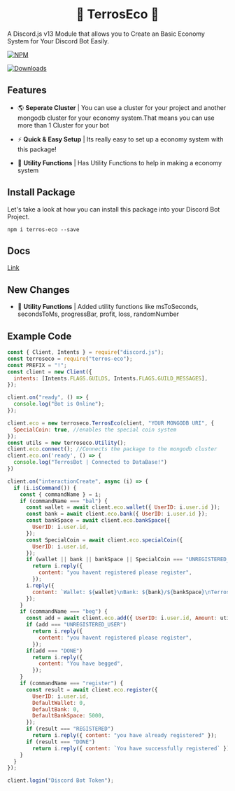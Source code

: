 <h1 align="center">
    💸 TerrosEco 💸
</h1>

A Discord.js v13 Module that allows you to Create an Basic Economy System for Your Discord Bot Easily.

[![NPM](https://nodei.co/npm/terros-eco.png)](https://www.npmjs.com/package/terros-eco)

[![Downloads](https://img.shields.io/npm/dt/terros-eco?logo=npm&style=flat-square)](https://www.npmjs.com/package/terros-eco)

## Features

- 🌎 <b>Seperate Cluster</b> | You can use a cluster for your project and another mongodb cluster for your economy system.That means you can use more than 1 Cluster for your bot

- ⚡️ <b>Quick & Easy Setup</b> | Its really easy to set up a economy system with this package!

- 🔨 <b>Utility Functions</b> | Has Utility Functions to help in making a economy system

## Install Package

Let's take a look at how you can install this package into your Discord Bot Project.

`npm i terros-eco --save`

## Docs

[Link](https://gamerterros.gitbook.io/terroseco)

## New Changes

- 🔨 <b>Utility Functions</b> | Added utility functions like msToSeconds, secondsToMs, progressBar, profit, loss, randomNumber

## Example Code

```js
const { Client, Intents } = require("discord.js");
const terroseco = require("terros-eco");
const PREFIX = "!";
const client = new Client({
  intents: [Intents.FLAGS.GUILDS, Intents.FLAGS.GUILD_MESSAGES],
});

client.on("ready", () => {
  console.log("Bot is Online");
});

client.eco = new terroseco.TerrosEco(client, "YOUR MONGODB URI", {
  SpecialCoin: true, //enables the special coin system
});
const utils = new terroseco.Utility();
client.eco.connect(); //Connects the package to the mongodb cluster
client.eco.on('ready', () => {
  console.log("TerrosBot | Connected to DataBase!")
})

client.on("interactionCreate", async (i) => {
  if (i.isCommand()) {
    const { commandName } = i;
    if (commandName === "bal") {
      const wallet = await client.eco.wallet({ UserID: i.user.id });
      const bank = await client.eco.bank({ UserID: i.user.id });
      const bankSpace = await client.eco.bankSpace({
        UserID: i.user.id,
      });
      const SpecialCoin = await client.eco.specialCoin({
        UserID: i.user.id,
      });
      if (wallet || bank || bankSpace || SpecialCoin === "UNREGISTERED_USER")
        return i.reply({
          content: "you havent registered please register",
        });
      i.reply({
        content: `Wallet: ${wallet}\nBank: ${bank}/${bankSpace}\nTerrosCoins: ${SpecialCoin}`,
      });
    }
    if (commandName === "beg") {
      const add = await client.eco.add({ UserID: i.user.id, Amount: utils.randomNumber({ min:1, max:100 }), Property: "Wallet" });
      if (add === "UNREGISTERED_USER")
        return i.reply({
          content: "you havent registered please register",
        });
      if(add === "DONE")
        return i.reply({
          content: "You have begged",
        });
    }
    if (commandName === "register") {
      const result = await client.eco.register({
        UserID: i.user.id,
        DefaultWallet: 0,
        DefaultBank: 0,
        DefaultBankSpace: 5000,
      });
      if (result === "REGISTERED")
        return i.reply({ content: "you have already registered" });
      if (result === "DONE")
        return i.reply({ content: `You have successfully registered` });
    }
  }
});

client.login("Discord Bot Token");
```
